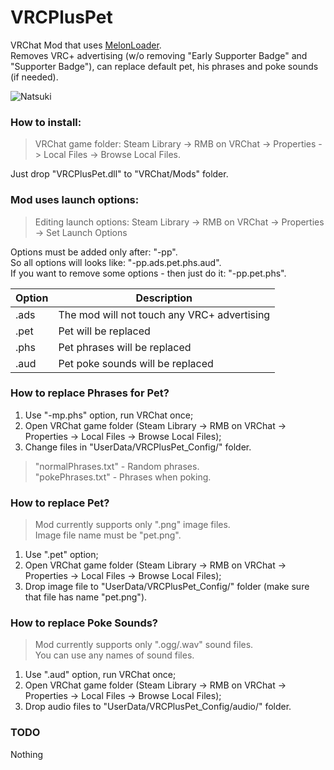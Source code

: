 # VRCPlusPet
VRChat Mod that uses [MelonLoader](https://github.com/HerpDerpinstine/MelonLoader). <br>
Removes VRC+ advertising (w/o removing "Early Supporter Badge" and "Supporter Badge"), can replace default pet, his phrases and poke sounds (if needed).

![Natsuki](https://i.ibb.co/sbDK5kG/image.png)

<h3>How to install:</h3>

> VRChat game folder: Steam Library -> RMB on VRChat -> Properties -> Local Files -> Browse Local Files.

Just drop "VRCPlusPet.dll" to "VRChat/Mods" folder.
 
<h3>Mod uses launch options:</h3>

> Editing launch options: Steam Library -> RMB on VRChat -> Properties -> Set Launch Options

Options must be added only after: "-pp". <br>
So all options will looks like: "-pp.ads.pet.phs.aud". <br>
If you want to remove some options - then just do it: "-pp.pet.phs". <br>

| Option | Description |
| --- | --- |
| .ads | The mod will not touch any VRC+ advertising |
| .pet | Pet will be replaced |
| .phs | Pet phrases will be replaced |
| .aud | Pet poke sounds will be replaced |


<h3>How to replace Phrases for Pet?</h3>

  1. Use "-mp.phs" option, run VRChat once;
  2. Open VRChat game folder  (Steam Library -> RMB on VRChat -> Properties -> Local Files -> Browse Local Files);
  3. Change files in "UserData/VRCPlusPet_Config/" folder.

  > "normalPhrases.txt" - Random phrases. <br>
  > "pokePhrases.txt" - Phrases when poking.


<h3>How to replace Pet?</h3>

  > Mod currently supports only ".png" image files. <br>
  > Image file name must be "pet.png". <br>
  
  1. Use ".pet" option;
  2. Open VRChat game folder  (Steam Library -> RMB on VRChat -> Properties -> Local Files -> Browse Local Files);
  3. Drop image file to "UserData/VRCPlusPet_Config/" folder (make sure that file has name "pet.png").
  
<h3>How to replace Poke Sounds?</h3>

  > Mod currently supports only ".ogg/.wav" sound files. <br>
  > You can use any names of sound files. <br>
  
  1. Use ".aud" option, run VRChat once;
  2. Open VRChat game folder  (Steam Library -> RMB on VRChat -> Properties -> Local Files -> Browse Local Files);
  3. Drop audio files to "UserData/VRCPlusPet_Config/audio/" folder.

<h3>TODO</h3>
Nothing
